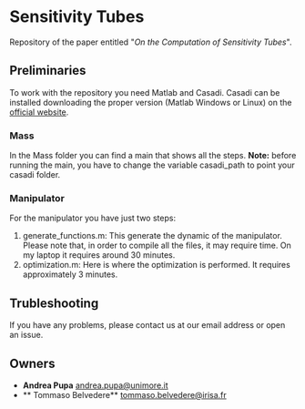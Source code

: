 
# Sensitivity Tubes
Repository of the paper entitled "*On the Computation of Sensitivity Tubes*".

## Preliminaries
To work with the repository you need Matlab and Casadi.
Casadi can be installed downloading the proper version (Matlab Windows or Linux) on the [official website](https://web.casadi.org/get/).

### Mass
In the Mass folder you can find a main that shows all the steps.
**Note:** before running the main, you have to change the variable casadi_path to point your casadi folder.

### Manipulator
For the manipulator you have just two steps:
1. generate_functions.m: This generate the dynamic of the manipulator. Please note that, in order to compile all the files, it may require time. On my laptop it requires around 30 minutes.
2. optimization.m: Here is where the optimization is performed. It requires approximately 3 minutes.

## Trubleshooting
If you have any problems, please contact us at our email address or open an issue.

## Owners
- **Andrea Pupa** andrea.pupa@unimore.it
- ** Tommaso Belvedere** tommaso.belvedere@irisa.fr